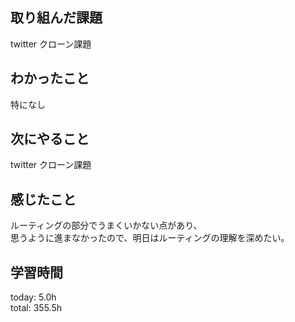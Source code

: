 ## 取り組んだ課題
 twitter クローン課題
## わかったこと
 特になし
## 次にやること
 twitter クローン課題
## 感じたこと
 ルーティングの部分でうまくいかない点があり、   
思うように進まなかったので、明日はルーティングの理解を深めたい。        
## 学習時間
today: 5.0h   
total: 355.5h